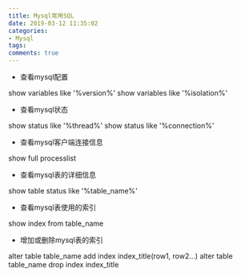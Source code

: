 ```yaml
---
title: Mysql常用SQL
date: 2019-03-12 11:35:02
categories: 
- Mysql
tags: 
comments: true
---
```


- 查看mysql配置

show variables like '%version%'
show variables like '%isolation%'

- 查看mysql状态

show status like '%thread%'
show status like '%connection%'

- 查看mysql客户端连接信息

show full processlist

- 查看mysql表的详细信息

show table status like '%table_name%'

- 查看mysql表使用的索引

show index from table_name

- 增加或删除mysql表的索引

alter table table_name add index index_title(row1, row2...)
alter table table_name drop index index_title